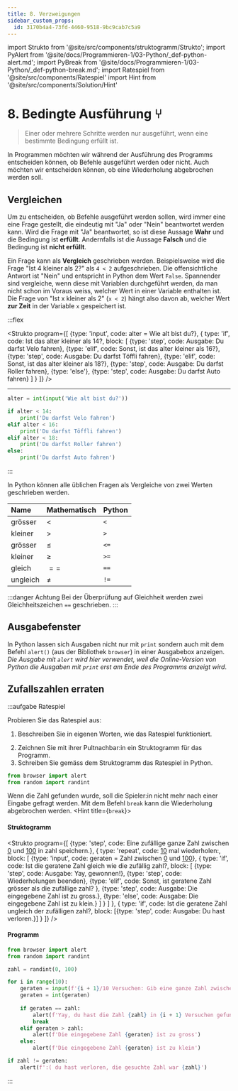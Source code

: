 ```yaml
---
title: 8. Verzweigungen
sidebar_custom_props:
  id: 3170b4a4-73fd-4460-9518-9bc9cab7c5a9
---
```


import Strukto from '@site/src/components/struktogramm/Strukto';
import PyAlert from '@site/docs/Programmieren-1/03-Python/_def-python-alert.md';
import PyBreak from '@site/docs/Programmieren-1/03-Python/_def-python-break.md';
import Ratespiel from '@site/src/components/Ratespiel'
import Hint from '@site/src/components/Solution/Hint'

# 8. Bedingte Ausführung ⑂

> Einer oder mehrere Schritte werden nur ausgeführt, wenn eine bestimmte Bedingung erfüllt ist.

In Programmen möchten wir während der Ausführung des Programms entscheiden können, ob Befehle ausgeführt werden oder nicht. Auch möchten wir entscheiden können, ob eine Wiederholung abgebrochen werden soll. 

## Vergleichen
Um zu entscheiden, ob Befehle ausgeführt werden sollen, wird immer eine eine Frage gestellt, die eindeutig mit "Ja" oder "Nein" beantwortet werden kann. Wird die Frage mit "Ja" beantwortet, so ist diese Aussage **Wahr** und die Bedingung ist **erfüllt**. Andernfalls ist die Aussage **Falsch** und die Bedingung ist **nicht erfüllt**.

Ein Frage kann als **Vergleich** geschrieben werden. Beispielsweise wird die Frage "Ist 4 kleiner als 2?" als `4 < 2` aufgeschrieben. Die offensichtliche Antwort ist "Nein" und entspricht in Python dem Wert `False`.
Spannender sind vergleiche, wenn diese mit Variablen durchgeführt werden, da man nicht schon im Voraus weiss, welcher Wert in einer Variable enthalten ist.
Die Frage von "Ist x kleiner als 2" (`x < 2`) hängt also davon ab, welcher Wert **zur Zeit** in der Variable `x` gespeichert ist.

:::flex

<Strukto program={[
    {type: 'input', code: <span><span className="var">alter</span> = Wie alt bist du?</span>},
    {
        type: 'if', 
        code: <span>Ist das <span className="var">alter</span> kleiner als 14?</span>,
        block: [
            {type: 'step', code: <span>Ausgabe: Du darfst Velo fahren</span>},
            {type: 'elif', code: <span>Sonst, ist das <span className="var">alter</span> kleiner als 16?</span>},
            {type: 'step', code: <span>Ausgabe: Du darfst Töffli fahren</span>},
            {type: 'elif', code: <span>Sonst, ist das <span className="var">alter</span> kleiner als 18?</span>},
            {type: 'step', code: <span>Ausgabe: Du darfst Roller fahren</span>},
            {type: 'else'},
            {type: 'step', code: <span>Ausgabe: Du darfst Auto fahren</span>}
        ]
    }
]} />
***

```py live_py slim
alter = int(input('Wie alt bist du?'))

if alter < 14:
    print('Du darfst Velo fahren')
elif alter < 16:
    print('Du darfst Töffli fahren')
elif alter < 18:
    print('Du darfst Roller fahren')
else:
    print('Du darfst Auto fahren')

```

:::

In Python können alle üblichen Fragen als Vergleiche von zwei Werten geschrieben werden.

<div className="slim-table">

| Name     | Mathematisch | Python |
| :------- | :----------- | :----- |
| grösser  | $\lt$        | `<`    |
| kleiner  | $\gt$        | `>`    |
| grösser  | $\leq$       | `<=`   |
| kleiner  | $\geq$       | `>=`   |
| gleich   | $==$         | `==`   |
| ungleich | $\neq$       | `!=`   |

</div>

:::danger Achtung
Bei der Überprüfung auf Gleichheit werden zwei Gleichheitszeichen `==` geschrieben.
:::

## Ausgabefenster

In Python lassen sich Ausgaben nicht nur mit `print` sondern auch mit dem Befehl `alert()` (aus der Bibliothek `browser`) in einer Ausgabebox anzeigen. *Die Ausgabe mit `alert` wird hier verwendet, weil die Online-Version von Python die Ausgaben mit `print` erst am Ende des Programms anzeigt wird*.

<PyAlert />

## Zufallszahlen erraten

:::aufgabe Ratespiel

Probieren Sie das Ratespiel aus:

<Ratespiel />

1. Beschreiben Sie in eigenen Worten, wie das Ratespiel funktioniert.

<Answer type="text" webKey="44979bbe-f85a-45ff-badf-76e910710000" />

2. Zeichnen Sie mit ihrer Pultnachbar:in ein Struktogramm für das Programm.
3. Schreiben Sie gemäss dem Struktogramm das Ratespiel in Python. 

```py live_py title=ratespiel.py id=fd00137d-92d8-4572-ba48-60c20aeca5f0
from browser import alert
from random import randint

```
<Hint>

Wenn die Zahl gefunden wurde, soll die Spieler:in nicht mehr nach einer Eingabe gefragt werden. Mit dem Befehl `break` kann die Wiederholung abgebrochen werden.
</Hint>
<Hint title={<span><code>break</code></span>}>
<PyBreak />
</Hint>
<Solution webKey="fcf61032-e9fd-460a-a5d2-cf19c5a782e8">

#### Struktogramm

<Strukto program={[
    {type: 'step', code: <span>Eine zufällige ganze Zahl zwischen <u>0</u> und <u>100</u> in <span className="var">zahl</span> speichern.</span>},
    {
        type: 'repeat',
        code: <span><u>10</u> mal wiederholen:</span>,
        block: [
            {type: 'input', code: <span><span className="var">geraten</span> = Zahl zwischen <u>0</u> und <u>100</u></span>},
            {
                type: 'if',
                code: <span>Ist die <span className="var">geraten</span>e Zahl gleich wie die zufällig <span className="var">zahl</span>?</span>,
                block: [
                    {type: 'step', code: <span>Ausgabe: Yay, gewonnen!</span>},
                    {type: 'step', code: <span>Wiederholungen beenden</span>},
                    {type: 'elif', code: <span>Sonst, ist <span className="var">geraten</span>e Zahl grösser als die zufällige <span className="var">zahl</span>?</span> },
                    {type: 'step', code: <span>Ausgabe: Die eingegebene Zahl ist zu gross.</span>},
                    {type: 'else', code: <span>Ausgabe: Die eingegebene Zahl ist zu klein.</span>}
                ]
            }
        ]
    },
    { 
        type: 'if',
        code: <span>Ist die <span className="var">geraten</span>e Zahl ungleich der zufälligen <span className="var">zahl</span>?</span>,
        block: [{type: 'step', code: <span>Ausgabe: Du hast verloren.</span>}]
    }
]}
/>

#### Programm

```py live_py slim
from browser import alert
from random import randint 

zahl = randint(0, 100)

for i in range(10):
    geraten = input(f'{i + 1}/10 Versuchen: Gib eine ganze Zahl zwischen 0 und 100 ein.')
    geraten = int(geraten)
    
    if geraten == zahl:
        alert(f'Yay, du hast die Zahl {zahl} in {i + 1} Versuchen gefunden!')
        break
    elif geraten > zahl:
        alert(f'Die eingegebene Zahl {geraten} ist zu gross')
    else:
        alert(f'Die eingegebene Zahl {geraten} ist zu klein')

if zahl != geraten:
    alert(f':( du hast verloren, die gesuchte Zahl war {zahl}')
```

</Solution>
:::
